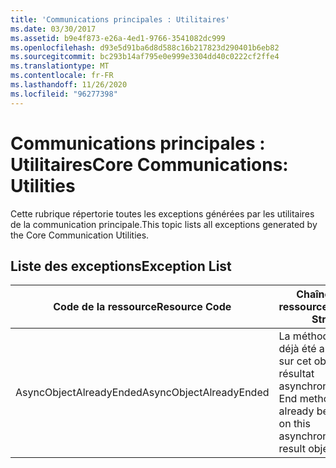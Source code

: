 ```yaml
---
title: 'Communications principales : Utilitaires'
ms.date: 03/30/2017
ms.assetid: b9e4f873-e26a-4ed1-9766-3541082dc999
ms.openlocfilehash: d93e5d91ba6d8d588c16b217823d290401b6eb82
ms.sourcegitcommit: bc293b14af795e0e999e3304dd40c0222cf2ffe4
ms.translationtype: MT
ms.contentlocale: fr-FR
ms.lasthandoff: 11/26/2020
ms.locfileid: "96277398"
---
```

# <a name="core-communications-utilities"></a><span data-ttu-id="15ac2-102">Communications principales : Utilitaires</span><span class="sxs-lookup"><span data-stu-id="15ac2-102">Core Communications: Utilities</span></span>

<span data-ttu-id="15ac2-103">Cette rubrique répertorie toutes les exceptions générées par les utilitaires de la communication principale.</span><span class="sxs-lookup"><span data-stu-id="15ac2-103">This topic lists all exceptions generated by the Core Communication Utilities.</span></span>  
  
## <a name="exception-list"></a><span data-ttu-id="15ac2-104">Liste des exceptions</span><span class="sxs-lookup"><span data-stu-id="15ac2-104">Exception List</span></span>  
  
|<span data-ttu-id="15ac2-105">Code de la ressource</span><span class="sxs-lookup"><span data-stu-id="15ac2-105">Resource Code</span></span>|<span data-ttu-id="15ac2-106">Chaîne de la ressource</span><span class="sxs-lookup"><span data-stu-id="15ac2-106">Resource String</span></span>|  
|-------------------|---------------------|  
|<span data-ttu-id="15ac2-107">AsyncObjectAlreadyEnded</span><span class="sxs-lookup"><span data-stu-id="15ac2-107">AsyncObjectAlreadyEnded</span></span>|<span data-ttu-id="15ac2-108">La méthode End a déjà été appelée sur cet objet de résultat asynchrone.</span><span class="sxs-lookup"><span data-stu-id="15ac2-108">The End method has already been called on this asynchronous result object.</span></span>|
